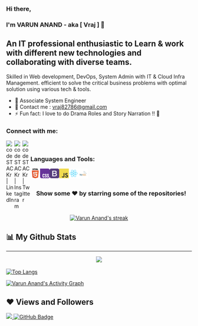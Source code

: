 
### Hi there,
### I'm VARUN ANAND - aka [ Vraj ] 👋 

## An IT professional enthusiastic to Learn & work with different new technologies and collaborating with diverse teams. 
Skilled in Web development, DevOps, System Admin with IT & Cloud Infra Management. efficient to solve the critical business problems with optimal solution using various tech & tools.

- 🌱 Associate System Engineer
- 👯 Contact me : vraj82786@gmail.com
- ⚡ Fun fact: I love to do Drama Roles and Story Narration !! 👼

### Connect with me:

<!-- [<img align="left" alt="codeSTACKr.com" width="22px" src="https://img.icons8.com/color/96/000000/domain--v1.png" />][website] -->
[<img align="left" alt="codeSTACKr | LinkedIn" width="22px" src="https://img.icons8.com/fluent/144/000000/linkedin.png" />][linkedin]
[<img align="left" alt="codeSTACKr | Instagram" width="22px" src="https://img.icons8.com/fluent/144/000000/instagram-new.png" />][instagram]
<a href="https://twitter.com/varunindrajit" ><img align="left" alt="codeSTACKr | Twitter" width="22px" src="https://img.icons8.com/fluent/48/000000/twitter.png" /></a>

<br />

### Languages and Tools:


[<img align="left" alt="HTML5" width="26px" src="https://raw.githubusercontent.com/github/explore/80688e429a7d4ef2fca1e82350fe8e3517d3494d/topics/html/html.png" />][redirect]

[<img align="left" alt="CSS3" width="26px" src="https://raw.githubusercontent.com/github/explore/80688e429a7d4ef2fca1e82350fe8e3517d3494d/topics/css/css.png" />][redirect]

[<img align="left" alt="Bootstrap" width="26px" src="https://raw.githubusercontent.com/github/explore/80688e429a7d4ef2fca1e82350fe8e3517d3494d/topics/bootstrap/bootstrap.png"/>][redirect]

[<img align="left" alt="JavaScript" width="26px" src="https://raw.githubusercontent.com/github/explore/80688e429a7d4ef2fca1e82350fe8e3517d3494d/topics/javascript/javascript.png" />][redirect]

[<img align="left" alt="ReactJs" width="26px" src="https://raw.githubusercontent.com/github/explore/80688e429a7d4ef2fca1e82350fe8e3517d3494d/topics/react/react.png" />][redirect]

[<img align="left" alt="MySQL" width="26px" src="https://raw.githubusercontent.com/github/explore/80688e429a7d4ef2fca1e82350fe8e3517d3494d/topics/mysql/mysql.png" />][redirect]


<br />
<br />

<h3 align="center">
 Show some ❤️ by starring some of the repositories!
</h3>

<br />


<!-- [website]:  -->
[instagram]: https://www.instagram.com/its_.varun_
[linkedin]: https://www.linkedin.com/in/varun343/
[redirect]: https://github.com/vraj82786







<p align="center">
    <a href="https://github.com/vraj82786/github-readme-streak-stats">
        <img title="🔥 Get streak stats for your profile at git.io/streak-stats" alt="Varun Anand's streak" src="https://github-readme-streak-stats.herokuapp.com/?user=vraj82786&theme=black-ice&hide_border=true&stroke=0000&background=060A0CD0"/>
    </a>
</p>




## 📊 My Github Stats
---
<p align=center>
 <img src="https://github-readme-stats.vercel.app/api?username=vraj82786&show_icons=true&theme=tokyonight&count_private=true" />
</p>


<p align=center>
 
[![Top Langs](https://github-readme-stats.vercel.app/api/top-langs/?username=vraj82786&layout=compact)](https://github.com/vraj82786/github-readme-stats)

</p>


<a href="https://github.com/vraj82786/github-readme-activity-graph"><img alt="Varun Anand's Activity Graph" src="https://activity-graph.herokuapp.com/graph?username=vraj82786&bg_color=0D1117&color=5BCDEC&line=5BCDEC&point=FFFFFF&hide_border=true" /></a>
<br/>




## ❤ Views and Followers
<a href="https://github.com/Meghna-DAS/github-profile-views-counter">
    <img src="https://komarev.com/ghpvc/?username=vraj82786">
</a>
<a href="https://github.com/vraj82786?tab=followers"><img src="https://img.shields.io/github/followers/vraj82786?label=Followers&style=social" alt="GitHub Badge"></a>


